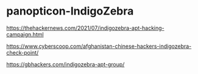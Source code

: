 # panopticon-IndigoZebra

https://thehackernews.com/2021/07/indigozebra-apt-hacking-campaign.html

https://www.cyberscoop.com/afghanistan-chinese-hackers-indigozebra-check-point/

https://gbhackers.com/indigozebra-apt-group/
